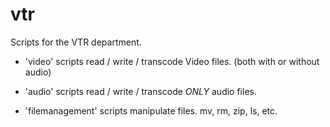 # vtr
Scripts for the VTR department.

- 'video' scripts read / write / transcode Video files. (both with or without audio)

- 'audio' scripts read / write / transcode _ONLY_ audio files.

- 'filemanagement' scripts manipulate files. mv, rm, zip, ls, etc.
